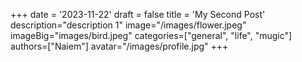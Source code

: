 +++
date = '2023-11-22'
draft = false
title = 'My Second Post'
description="description 1"
image="/images/flower.jpeg"
imageBig="images/bird.jpeg"
categories=["general", "life", "mugic"]
authors=["Naiem"]
avatar="/images/profile.jpg"
+++

